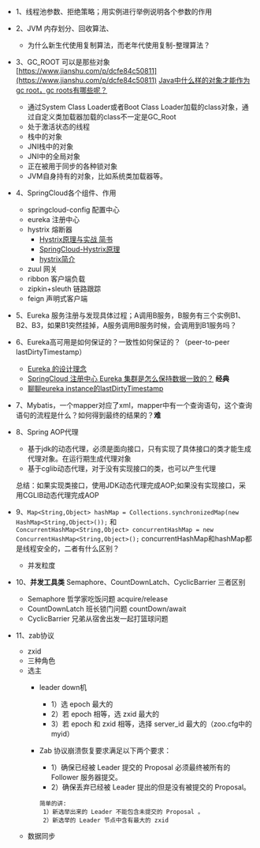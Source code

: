 - 1、线程池参数、拒绝策略；用实例进行举例说明各个参数的作用
- 2、JVM 内存划分、回收算法、
   - 为什么新生代使用复制算法，而老年代使用复制-整理算法？
- 3、GC_ROOT 可以是那些对象 [https://www.jianshu.com/p/dcfe84c50811](https://www.jianshu.com/p/dcfe84c50811) [Java中什么样的对象才能作为gc root，gc roots有哪些呢？](https://www.zhihu.com/question/50381439) 
   - 通过System Class Loader或者Boot Class Loader加载的class对象，通过自定义类加载器加载的class不一定是GC_Root
   - 处于激活状态的线程
   - 栈中的对象
   - JNI栈中的对象
   - JNI中的全局对象
   - 正在被用于同步的各种锁对象
   - JVM自身持有的对象，比如系统类加载器等。
 - 4、SpringCloud各个组件、作用
   - springcloud-config 配置中心
   - eureka 注册中心
   - hystrix 熔断器
      - [Hystrix原理与实战 简书](https://www.jianshu.com/p/0a93fd0e608a)
      - [SpringCloud-Hystrix原理](http://www.uml.org.cn/wfw/201906063.asp)
      - [hystrix简介](https://www.cnblogs.com/sunliyuan/p/11488992.html)
   - zuul 网关
   - ribbon 客户端负载
   - zipkin+sleuth 链路跟踪
   - feign 声明式客户端
 - 5、Eureka 服务注册与发现具体过程；A调用B服务，B服务有三个实例B1、B2、B3，如果B1突然挂掉，A服务调用B服务时候，会调用到B1服务吗？
 - 6、Eureka高可用是如何保证的？一致性如何保证的？（peer-to-peer lastDirtyTimestamp）
   - [Eureka 的设计理念](https://pencil.lynchj.com/2019/01/03/eureka-%E7%9A%84%E8%AE%BE%E8%AE%A1%E7%90%86%E5%BF%B5/)
   - [SpringCloud 注册中心 Eureka 集群是怎么保持数据一致的？](https://zhuanlan.zhihu.com/p/96396725) **经典**
   - [聊聊eureka instance的lastDirtyTimestamp](https://www.jianshu.com/p/56100ce6a2db) 
 - 7、Mybatis，一个mapper对应了xml，mapper中有一个查询语句，这个查询语句的流程是什么？如何得到最终的结果的？**难**
 - 8、Spring AOP代理
    - 基于jdk的动态代理，必须是面向接口，只有实现了具体接口的类才能生成代理对象。在运行期生成代理对象
    - 基于cglib动态代理，对于没有实现接口的类，也可以产生代理

    总结：如果实现类接口，使用JDK动态代理完成AOP;如果没有实现接口，采用CGLIB动态代理完成AOP
- 9、```Map<String,Object> hashMap = Collections.synchronizedMap(new HashMap<String,Object>());``` 和 ```        ConcurrentHashMap<String,Object> concurrentHashMap = new ConcurrentHashMap<String,Object>();``` concurrentHashMap和hashMap都是线程安全的，二者有什么区别？
   - 并发粒度
- 10、**并发工具类** Semaphore、CountDownLatch、CyclicBarrier 三者区别
     - Semaphore 哲学家吃饭问题  acquire/release
     - CountDownLatch 班长锁门问题 countDown/await
     - CyclicBarrier  兄弟从宿舍出发一起打篮球问题
- 11、zab协议
   - zxid
   - 三种角色
   - 选主
      - leader down机
         - 1）选 epoch 最大的
         - 2）若 epoch 相等，选 zxid 最大的
         - 3）若 epoch 和 zxid 相等，选择 server_id 最大的（zoo.cfg中的myid）
      - Zab 协议崩溃恢复要求满足以下两个要求：
         - 1）确保已经被 Leader 提交的 Proposal 必须最终被所有的 Follower 服务器提交。
         - 2）确保丢弃已经被 Leader 提出的但是没有被提交的 Proposal。
        
        ``` 
        简单的讲:
         1）新选举出来的 Leader 不能包含未提交的 Proposal 。
         2）新选举的 Leader 节点中含有最大的 zxid
         ```
   - 数据同步